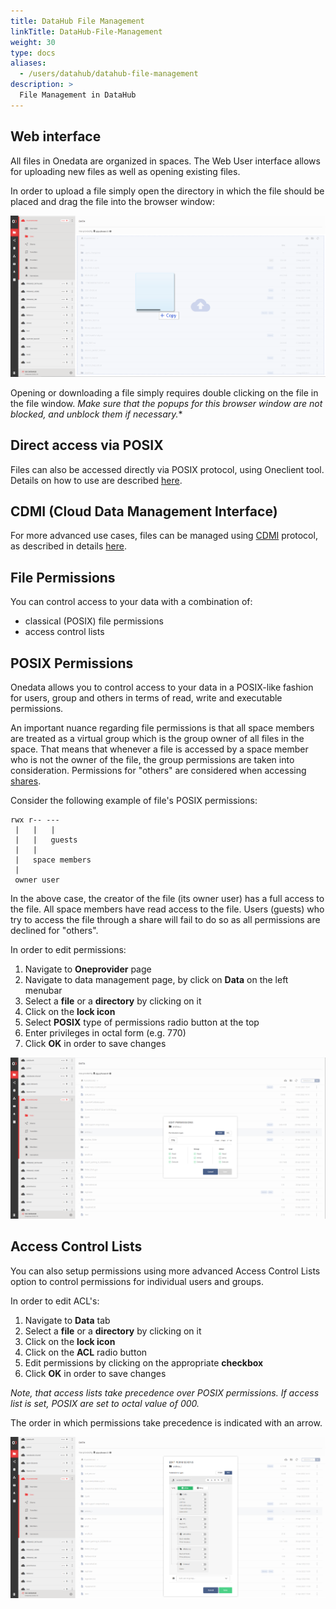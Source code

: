 ```yaml
---
title: DataHub File Management
linkTitle: DataHub-File-Management
weight: 30
type: docs
aliases:
  - /users/datahub/datahub-file-management
description: >
  File Management in DataHub
---
```


## Web interface

All files in Onedata are organized in spaces. The Web User interface allows for uploading new files as well as opening existing files.

In order to upload a file simply open the directory in which the file should be placed and drag the file into the browser window:

![drag the file into the browser window](datahub-drag-file.png)

Opening or downloading a file simply requires double clicking on the file in the file window.
*Make sure that the popups for this browser window are not blocked, and unblock them if necessary.**

## Direct access via POSIX

Files can also be accessed directly via POSIX protocol, using Oneclient tool. Details on how to use are described [here](https://onedata.org/#/home/documentation/doc/using_onedata/oneclient.html).

## CDMI (Cloud Data Management Interface)

For more advanced use cases, files can be managed using [CDMI](http://www.snia.org/cdmi) protocol, as described in details [here](https://onedata.org/#/home/documentation/doc/advanced/cdmi.html).

## File Permissions

You can control access to your data with a combination of:

* classical (POSIX) file permissions
* access control lists

## POSIX Permissions

Onedata allows you to control access to your data in a POSIX-like fashion for users, group and others in terms of read, write and executable permissions.

An important nuance regarding file permissions is that all space members are treated as a virtual group which is the group owner of all files in the space.
That means that whenever a file is accessed by a space member who is not the owner of the file, the group permissions are taken into consideration. Permissions for "others" are considered when accessing [shares](https://onedata.org/#/home/documentation/doc/using_onedata/shares.html).

Consider the following example of file's POSIX permissions:

```shell
rwx r-- ---
 |   |   |
 |   |   guests
 |   |
 |   space members
 |
 owner user
```

In the above case, the creator of the file (its owner user) has a full access to the file. All space members have read access to the file. Users (guests) who try to access the file through a share will fail to do so as all permissions are declined for "others".

In order to edit permissions:

1. Navigate to **Oneprovider** page
1. Navigate to data management page, by click on **Data** on the left menubar
1. Select a **file** or a **directory** by clicking on it
1. Click on the **lock icon**
1. Select **POSIX** type of permissions radio button at the top
1. Enter privileges in octal form (e.g. 770)
1. Click **OK** in order to save changes

![DataHub POSIX](datahub-posix.png)

## Access Control Lists

You can also setup permissions using more advanced Access Control Lists option to control permissions for individual users and groups.

In order to edit ACL's:

1. Navigate to **Data** tab
1. Select a **file** or a **directory** by clicking on it
1. Click on the **lock icon**
1. Click on the **ACL** radio button
1. Edit permissions by clicking on the appropriate **checkbox**
1. Click **OK** in order to save changes

*Note, that access lists take precedence over POSIX permissions. If access list is set, POSIX are set to octal value of 000.*

The order in which permissions take precedence is indicated with an arrow.

![DataHub ACL](datahub-acl.png)
